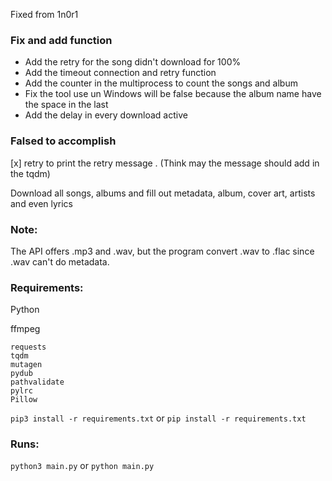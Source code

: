 Fixed from 1n0r1

### Fix and add function

- Add the retry for the song didn't download for 100%
- Add the timeout connection and retry function
- Add the counter in the multiprocess to count the songs and album
- Fix the tool use un Windows will be false because the album name have the space in the last
- Add the delay in every download active

### Falsed to accomplish

[x] retry to print the retry message . (Think may the message should add in the tqdm) 

Download all songs, albums and fill out metadata, album, cover art, artists and even lyrics

### Note:

The API offers .mp3 and .wav, but the program convert .wav to .flac since .wav can't do metadata.

### Requirements:

Python

ffmpeg

```
requests
tqdm
mutagen
pydub
pathvalidate
pylrc
Pillow
```

```pip3 install -r requirements.txt``` or ```pip install -r requirements.txt```

### Runs:

```python3 main.py``` or ```python main.py```
